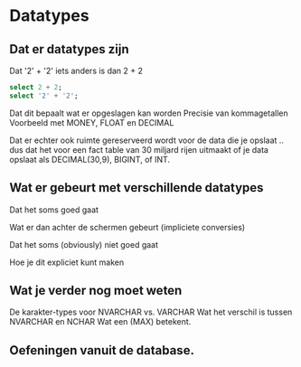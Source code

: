 # Datatypes

## Dat er datatypes zijn

Dat '2' + '2' iets anders is dan 2 + 2

```sql
select 2 + 2;
select '2' + '2';
```

Dat dit bepaalt wat er opgeslagen kan worden
Precisie van kommagetallen
Voorbeeld met MONEY, FLOAT en DECIMAL

Dat er echter ook ruimte gereserveerd wordt voor de data die je opslaat .. dus dat het voor een fact table van 30 miljard rijen uitmaakt of je data opslaat als DECIMAL(30,9), BIGINT, of INT.

## Wat er gebeurt met verschillende datatypes

Dat het soms goed gaat 

Wat er dan achter de schermen gebeurt
(impliciete conversies)

Dat het soms (obviously) niet goed gaat

Hoe je dit expliciet kunt maken

## Wat je verder nog moet weten

De karakter-types voor NVARCHAR vs. VARCHAR
Wat het verschil is tussen NVARCHAR en NCHAR
Wat een (MAX) betekent.

## Oefeningen vanuit de database.